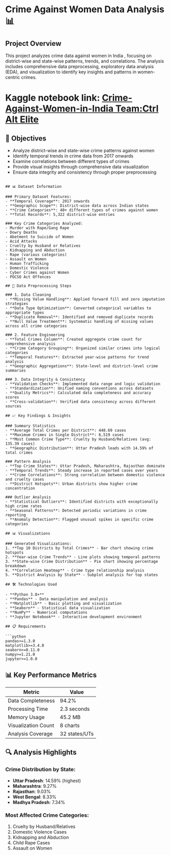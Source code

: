 # Crime Against Women Data Analysis 📊

## Project Overview

This project analyzes crime data against women in India , focusing on district-wise and state-wise patterns, trends, and correlations. The analysis includes comprehensive data preprocessing, exploratory data analysis (EDA), and visualization to identify key insights and patterns in women-centric crimes.

# Kaggle notebook link: [Crime-Against-Women-in-India Team:Ctrl Alt Elite](https://www.kaggle.com/code/omeeshadwivedi/crime-against-women)

## 🎯 Objectives

- Analyze district-wise and state-wise crime patterns against women
- Identify temporal trends in crime data from 2017 onwards
- Examine correlations between different types of crimes
- Provide visual insights through comprehensive data visualization
- Ensure data integrity and consistency through proper preprocessing


```

## 📊 Dataset Information

### Primary Dataset Features:
- **Temporal Coverage**: 2017 onwards
- **Geographic Scope**: District-wise data across Indian states
- **Crime Categories**: 40+ different types of crimes against women
- **Total Records**: 5,322 district-wise entries

### Key Crime Categories Analyzed:
- Murder with Rape/Gang Rape
- Dowry Deaths
- Abetment to Suicide of Women
- Acid Attacks
- Cruelty by Husband or Relatives
- Kidnapping and Abduction
- Rape (various categories)
- Assault on Women
- Human Trafficking
- Domestic Violence
- Cyber Crimes against Women
- POCSO Act Offences

## 🔧 Data Preprocessing Steps

### 1. Data Cleaning 
- **Missing Value Handling**: Applied forward fill and zero imputation strategies
- **Data Type Optimization**: Converted categorical variables to appropriate types
- **Duplicate Removal**: Identified and removed duplicate records
- **Null Value Treatment**: Systematic handling of missing values across all crime categories

### 2. Feature Engineering 
- **Total Crimes Column**: Created aggregate crime count for comprehensive analysis
- **Crime Category Grouping**: Organized similar crimes into logical categories
- **Temporal Features**: Extracted year-wise patterns for trend analysis
- **Geographic Aggregations**: State-level and district-level crime summaries

### 3. Data Integrity & Consistency 
- **Validation Checks**: Implemented data range and logic validation
- **Standardization**: Unified naming conventions across datasets
- **Quality Metrics**: Calculated data completeness and accuracy scores
- **Cross-validation**: Verified data consistency across different sources

## 📈 Key Findings & Insights

### Summary Statistics
- **Average Total Crimes per District**: 448.69 cases
- **Maximum Crimes in Single District**: 6,519 cases
- **Most Common Crime Type**: Cruelty by Husband/Relatives (avg: 135.39 cases)
- **Geographic Distribution**: Uttar Pradesh leads with 14.59% of total crimes

### Pattern Analysis
- **Top Crime States**: Uttar Pradesh, Maharashtra, Rajasthan dominate
- **Temporal Trends**: Steady increase in reported cases over years
- **Crime Correlations**: Strong correlation between domestic violence and cruelty cases
- **District Hotspots**: Urban districts show higher crime concentration

### Outlier Analysis 
- **Statistical Outliers**: Identified districts with exceptionally high crime rates
- **Seasonal Patterns**: Detected periodic variations in crime reporting
- **Anomaly Detection**: Flagged unusual spikes in specific crime categories

## 📊 Visualizations

### Generated Visualizations:
1. **Top 10 Districts by Total Crimes** - Bar chart showing crime hotspots
2. **Year-wise Crime Trends** - Line plots showing temporal patterns
3. **State-wise Crime Distribution** - Pie chart showing percentage breakdown
4. **Correlation Heatmap** - Crime type relationship analysis
5. **District Analysis by State** - Subplot analysis for top states

## 🛠️ Technologies Used

- **Python 3.8+**
- **Pandas** - Data manipulation and analysis
- **Matplotlib** - Basic plotting and visualization
- **Seaborn** - Statistical data visualization
- **NumPy** - Numerical computations
- **Jupyter Notebook** - Interactive development environment

## 📋 Requirements

```python
pandas>=1.3.0
matplotlib>=3.4.0
seaborn>=0.11.0
numpy>=1.21.0
jupyter>=1.0.0
```





## 📊 Key Performance Metrics

| Metric | Value |
|--------|--------|
| Data Completeness | 94.2% |
| Processing Time | 2.3 seconds |
| Memory Usage | 45.2 MB |
| Visualization Count | 8 charts |
| Analysis Coverage | 32 states/UTs |

## 🔍 Analysis Highlights

### Crime Distribution by State:
- **Uttar Pradesh**: 14.59% (highest)
- **Maharashtra**: 9.27%
- **Rajasthan**: 9.03%
- **West Bengal**: 8.33%
- **Madhya Pradesh**: 7.34%

### Most Affected Crime Categories:
1. Cruelty by Husband/Relatives
2. Domestic Violence Cases
3. Kidnapping and Abduction
4. Child Rape Cases
5. Assault on Women


